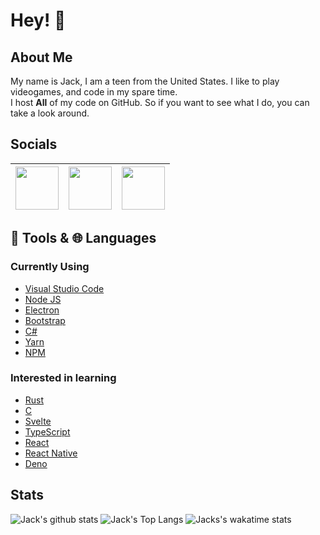 # Hey! 👋
## About Me

My name is Jack, I am a teen from the United States. I like to play videogames, and code in my spare time. <br>
I host **All** of my code on GitHub. So if you want to see what I do, you can take a look around.

## Socials
[<img src="https://upload.wikimedia.org/wikipedia/commons/b/bb/Keybase_logo_official.svg" width="69" />](https://keybase.io/jacany) | [<img src="https://cdn.svgporn.com/logos/steam.svg" width="69" />](https://steamcommunity.com/id/circlesquaretriangle) | [<img src="https://cdn.svgporn.com/logos/brave.svg" width="69" />](https://chaker.xyz)
------------- | ------------- | -------------


## 🔨 Tools & 🌐 Languages

### Currently Using
* [Visual Studio Code](https://code.visualstudio.com/)
* [Node JS](https://nodejs.org)
* [Electron](https://www.electronjs.org/)
* [Bootstrap](https://getbootstrap.com/)
* [C#](http://csharp.net/)
* [Yarn](https://yarnpkg.org)
* [NPM](https://npmjs.org)

### Interested in learning
* [Rust](https://www.rust-lang.org/)
* [C](https://www.iso.org/standard/74528.html)
* [Svelte](https://svelte.dev/)
* [TypeScript](https://www.typescriptlang.org/)
* [React](https://reactjs.org/)
* [React Native](https://reactnative.dev/)
* [Deno](https://deno.land/)

## Stats
![Jack's github stats](https://github-readme-stats.vercel.app/api?username=jacany&show_icons=true&count_private=true&custom_title=Overall%20Stats&theme=dark) ![Jack's Top Langs](https://github-readme-stats.vercel.app/api/top-langs/?username=jacany&layout=compact&custom_title=My%20Top%20Languages&theme=dark) ![Jacks's wakatime stats](https://github-readme-stats.vercel.app/api/wakatime?username=jacany&theme=dark)
